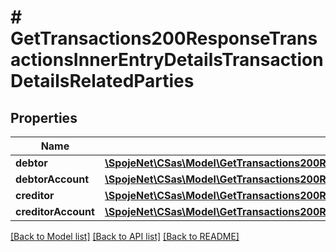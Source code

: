 # # GetTransactions200ResponseTransactionsInnerEntryDetailsTransactionDetailsRelatedParties

## Properties

Name | Type | Description | Notes
------------ | ------------- | ------------- | -------------
**debtor** | [**\SpojeNet\CSas\Model\GetTransactions200ResponseTransactionsInnerEntryDetailsTransactionDetailsRelatedPartiesDebtor**](GetTransactions200ResponseTransactionsInnerEntryDetailsTransactionDetailsRelatedPartiesDebtor.md) |  | [optional]
**debtorAccount** | [**\SpojeNet\CSas\Model\GetTransactions200ResponseTransactionsInnerEntryDetailsTransactionDetailsRelatedPartiesDebtorAccount**](GetTransactions200ResponseTransactionsInnerEntryDetailsTransactionDetailsRelatedPartiesDebtorAccount.md) |  | [optional]
**creditor** | [**\SpojeNet\CSas\Model\GetTransactions200ResponseTransactionsInnerEntryDetailsTransactionDetailsRelatedPartiesCreditor**](GetTransactions200ResponseTransactionsInnerEntryDetailsTransactionDetailsRelatedPartiesCreditor.md) |  | [optional]
**creditorAccount** | [**\SpojeNet\CSas\Model\GetTransactions200ResponseTransactionsInnerEntryDetailsTransactionDetailsRelatedPartiesCreditorAccount**](GetTransactions200ResponseTransactionsInnerEntryDetailsTransactionDetailsRelatedPartiesCreditorAccount.md) |  | [optional]

[[Back to Model list]](../../README.md#models) [[Back to API list]](../../README.md#endpoints) [[Back to README]](../../README.md)
